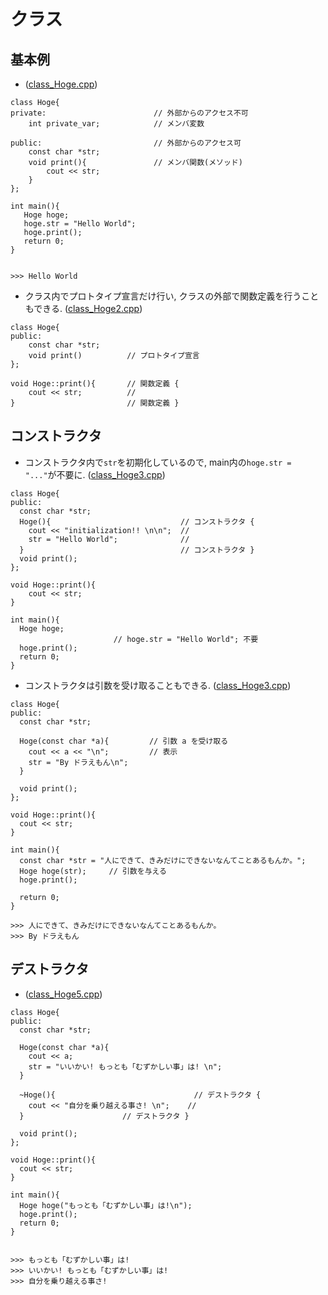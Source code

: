 # クラス

## 基本例
- ([class_Hoge.cpp](https://github.com/imamura-slab/Hoge/tree/master/cpp/class/src/class_Hoge.cpp))
```
class Hoge{
private:                        // 外部からのアクセス不可
    int private_var;            // メンバ変数
		                
public:                         // 外部からのアクセス可
    const char *str;            
    void print(){               // メンバ関数(メソッド)
        cout << str;
    }   
};

int main(){
   Hoge hoge;
   hoge.str = "Hello World";
   hoge.print();
   return 0;
}


>>> Hello World
```

- クラス内でプロトタイプ宣言だけ行い, クラスの外部で関数定義を行うこともできる. ([class_Hoge2.cpp](https://github.com/imamura-slab/Hoge/tree/master/cpp/class/src/class_Hoge2.cpp))
```
class Hoge{
public:  
    const char *str;
    void print()          // プロトタイプ宣言
};

void Hoge::print(){       // 関数定義 {
    cout << str;          //
}                         // 関数定義 }
```


## コンストラクタ
- コンストラクタ内で`str`を初期化しているので, main内の`hoge.str = "..."`が不要に. ([class_Hoge3.cpp](https://github.com/imamura-slab/Hoge/tree/master/cpp/class/src/class_Hoge3.cpp))
```
class Hoge{
public:
  const char *str;
  Hoge(){                             // コンストラクタ {
    cout << "initialization!! \n\n";  //
    str = "Hello World";              //
  }                                   // コンストラクタ }
  void print();
};

void Hoge::print(){
    cout << str;
}

int main(){
  Hoge hoge;
                       // hoge.str = "Hello World"; 不要
  hoge.print();
  return 0;
}
```

- コンストラクタは引数を受け取ることもできる. ([class_Hoge3.cpp](https://github.com/imamura-slab/Hoge/tree/master/cpp/class/src/class_Hoge3.cpp))
```
class Hoge{
public:
  const char *str;

  Hoge(const char *a){         // 引数 a を受け取る
    cout << a << "\n";         // 表示
    str = "By ドラえもん\n";  
  }
  
  void print();
};

void Hoge::print(){
  cout << str;
}

int main(){
  const char *str = "人にできて、きみだけにできないなんてことあるもんか。";
  Hoge hoge(str);     // 引数を与える
  hoge.print();
  
  return 0;
}

>>> 人にできて、きみだけにできないなんてことあるもんか。
>>> By ドラえもん
```

## デストラクタ
- ([class_Hoge5.cpp](https://github.com/imamura-slab/Hoge/tree/master/cpp/class/src/class_Hoge5.cpp))
```
class Hoge{
public:
  const char *str;

  Hoge(const char *a){
    cout << a;
    str = "いいかい! もっとも「むずかしい事」は! \n";  
  }

  ~Hoge(){                               // デストラクタ {
    cout << "自分を乗り越える事さ! \n";	 // 
  }				         // デストラクタ }
  
  void print();
};

void Hoge::print(){
  cout << str;
}

int main(){
  Hoge hoge("もっとも「むずかしい事」は!\n");
  hoge.print();
  return 0;
}


>>> もっとも「むずかしい事」は!
>>> いいかい! もっとも「むずかしい事」は!
>>> 自分を乗り越える事さ!
```